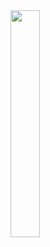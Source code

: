 <img width="30.5%" src="https://github-readme-stats.vercel.app/api?username=PyMath-Projects&show_icons=true&theme=radical"/>
